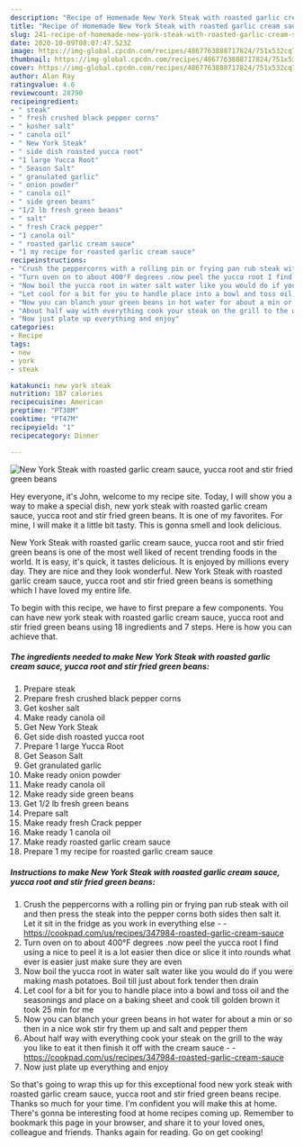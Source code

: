 ```yaml
---
description: "Recipe of Homemade New York Steak with roasted garlic cream sauce, yucca root and stir fried green beans"
title: "Recipe of Homemade New York Steak with roasted garlic cream sauce, yucca root and stir fried green beans"
slug: 241-recipe-of-homemade-new-york-steak-with-roasted-garlic-cream-sauce-yucca-root-and-stir-fried-green-beans
date: 2020-10-09T08:07:47.523Z
image: https://img-global.cpcdn.com/recipes/4867763888717824/751x532cq70/new-york-steak-with-roasted-garlic-cream-sauce-yucca-root-and-stir-fried-green-beans-recipe-main-photo.jpg
thumbnail: https://img-global.cpcdn.com/recipes/4867763888717824/751x532cq70/new-york-steak-with-roasted-garlic-cream-sauce-yucca-root-and-stir-fried-green-beans-recipe-main-photo.jpg
cover: https://img-global.cpcdn.com/recipes/4867763888717824/751x532cq70/new-york-steak-with-roasted-garlic-cream-sauce-yucca-root-and-stir-fried-green-beans-recipe-main-photo.jpg
author: Alan Ray
ratingvalue: 4.6
reviewcount: 28790
recipeingredient:
- " steak"
- " fresh crushed black pepper corns"
- " kosher salt"
- " canola oil"
- " New York Steak"
- " side dish roasted yucca root"
- "1 large Yucca Root"
- " Season Salt"
- " granulated garlic"
- " onion powder"
- " canola oil"
- " side green beans"
- "1/2 lb fresh green beans"
- " salt"
- " fresh Crack pepper"
- "1 canola oil"
- " roasted garlic cream sauce"
- "1 my recipe for roasted garlic cream sauce"
recipeinstructions:
- "Crush the peppercorns with a rolling pin or frying pan rub steak with oil and then press the steak into the pepper corns both sides then salt it. Let it sit in the fridge as you work in everything else  https://cookpad.com/us/recipes/347984-roasted-garlic-cream-sauce"
- "Turn oven on to about 400°F degrees .now peel the yucca root I find using a nice to peel it is a lot easier then dice or slice it into rounds what ever is easier just make sure they are even"
- "Now boil the yucca root in water salt water like you would do if you were making mash potatoes. Boil till just about fork tender then drain"
- "Let cool for a bit for you to handle place into a bowl and toss oil and the seasonings and place on a baking sheet and cook till golden brown it took 25 min for me"
- "Now you can blanch your green beans in hot water for about a min or so then in a nice wok stir fry them up and salt and pepper them"
- "About half way with everything cook your steak on the grill to the way you like to eat it then finish it off with the cream sauce  https://cookpad.com/us/recipes/347984-roasted-garlic-cream-sauce"
- "Now just plate up everything and enjoy"
categories:
- Recipe
tags:
- new
- york
- steak

katakunci: new york steak 
nutrition: 187 calories
recipecuisine: American
preptime: "PT38M"
cooktime: "PT47M"
recipeyield: "1"
recipecategory: Dinner

---
```



![New York Steak with roasted garlic cream sauce, yucca root and stir fried green beans](https://img-global.cpcdn.com/recipes/4867763888717824/751x532cq70/new-york-steak-with-roasted-garlic-cream-sauce-yucca-root-and-stir-fried-green-beans-recipe-main-photo.jpg)

Hey everyone, it's John, welcome to my recipe site. Today, I will show you a way to make a special dish, new york steak with roasted garlic cream sauce, yucca root and stir fried green beans. It is one of my favorites. For mine, I will make it a little bit tasty. This is gonna smell and look delicious.



New York Steak with roasted garlic cream sauce, yucca root and stir fried green beans is one of the most well liked of recent trending foods in the world. It is easy, it's quick, it tastes delicious. It is enjoyed by millions every day. They are nice and they look wonderful. New York Steak with roasted garlic cream sauce, yucca root and stir fried green beans is something which I have loved my entire life.


To begin with this recipe, we have to first prepare a few components. You can have new york steak with roasted garlic cream sauce, yucca root and stir fried green beans using 18 ingredients and 7 steps. Here is how you can achieve that.

<!--inarticleads1-->

##### The ingredients needed to make New York Steak with roasted garlic cream sauce, yucca root and stir fried green beans:

1. Prepare  steak
1. Prepare  fresh crushed black pepper corns
1. Get  kosher salt
1. Make ready  canola oil
1. Get  New York Steak
1. Get  side dish roasted yucca root
1. Prepare 1 large Yucca Root
1. Get  Season Salt
1. Get  granulated garlic
1. Make ready  onion powder
1. Make ready  canola oil
1. Make ready  side green beans
1. Get 1/2 lb fresh green beans
1. Prepare  salt
1. Make ready  fresh Crack pepper
1. Make ready 1 canola oil
1. Make ready  roasted garlic cream sauce
1. Prepare 1 my recipe for roasted garlic cream sauce




<!--inarticleads2-->

##### Instructions to make New York Steak with roasted garlic cream sauce, yucca root and stir fried green beans:

1. Crush the peppercorns with a rolling pin or frying pan rub steak with oil and then press the steak into the pepper corns both sides then salt it. Let it sit in the fridge as you work in everything else -  - https://cookpad.com/us/recipes/347984-roasted-garlic-cream-sauce
1. Turn oven on to about 400°F degrees .now peel the yucca root I find using a nice to peel it is a lot easier then dice or slice it into rounds what ever is easier just make sure they are even
1. Now boil the yucca root in water salt water like you would do if you were making mash potatoes. Boil till just about fork tender then drain
1. Let cool for a bit for you to handle place into a bowl and toss oil and the seasonings and place on a baking sheet and cook till golden brown it took 25 min for me
1. Now you can blanch your green beans in hot water for about a min or so then in a nice wok stir fry them up and salt and pepper them
1. About half way with everything cook your steak on the grill to the way you like to eat it then finish it off with the cream sauce -  - https://cookpad.com/us/recipes/347984-roasted-garlic-cream-sauce
1. Now just plate up everything and enjoy




So that's going to wrap this up for this exceptional food new york steak with roasted garlic cream sauce, yucca root and stir fried green beans recipe. Thanks so much for your time. I'm confident you will make this at home. There's gonna be interesting food at home recipes coming up. Remember to bookmark this page in your browser, and share it to your loved ones, colleague and friends. Thanks again for reading. Go on get cooking!
